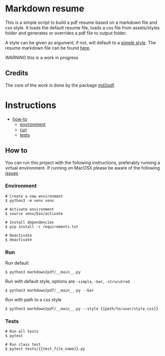 # Markdown resume

This is a simple script to build a pdf resume based on a markdown file and css style.
It loads the default resume file, loads a css file from assets/styles folder and generates or overrides a pdf file to
output folder.

A style can be given as argument, if not, will default to a [simple style](markdown2pdf/assets/styles/simple-style.css).
The resume markdown file can be found [here](markdown2pdf/assets/resume.md).

*WARNING* this is a work in progress

## Credits

The core of the work is done by the package [md2pdf](https://github.com/jmaupetit/md2pdf).

# Instructions

- [how-to](#how-to)
    - [environment](#environment)
    - [run](#run)
    - [tests](#tests)

## How to

You can run this project with the following instructions, preferably running a virtual environment.
If running on MacOSX please be aware of the
following [issues](https://github.com/jmaupetit/md2pdf#troubleshooting-on-macosx)

### Environment

```shell
# Create a new environment
$ python3 -m venv venv

# Activate environment
$ source venv/bin/activate

# Install dependencies
$ pip install -r requirements.txt

# Deactivate
$ deactivate
```

### Run

Run default

```shell
$ python3 markdown2pdf/__main__.py
```

Run with default style, options are `-simple`, `-bar`, `-strucutred`

```shell
$ python3 markdown2pdf/__main__.py --bar
```

Run with path to a css style

```shell
$ python3 markdown2pdf/__main__.py --style {{path/to/user/style.css}}
```

### Tests

```shell
# Run all tests
$ pytest

# Run class test
$ pytest tests/{{test_file_name}}.py
```
